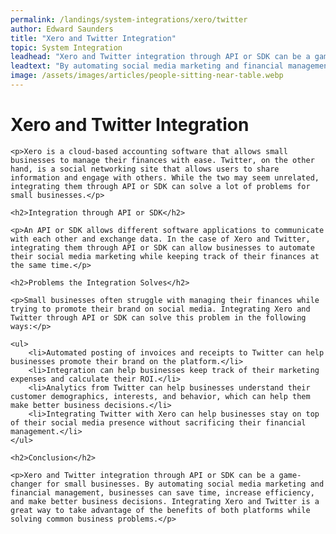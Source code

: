```yaml
---
permalink: /landings/system-integrations/xero/twitter
author: Edward Saunders
title: "Xero and Twitter Integration"
topic: System Integration
leadhead: "Xero and Twitter integration through API or SDK can be a game-changer for small businesses"
leadtext: "By automating social media marketing and financial management, businesses can save time, increase efficiency, and make better business decisions. Integrating Xero and Twitter is a great way to take advantage of the benefits of both platforms while solving common business problems."
image: /assets/images/articles/people-sitting-near-table.webp
---
```

<div class="arttext">
	<h1>Xero and Twitter Integration</h1>
	
	<p>Xero is a cloud-based accounting software that allows small businesses to manage their finances with ease. Twitter, on the other hand, is a social networking site that allows users to share information and engage with others. While the two may seem unrelated, integrating them through API or SDK can solve a lot of problems for small businesses.</p>

	<h2>Integration through API or SDK</h2>

	<p>An API or SDK allows different software applications to communicate with each other and exchange data. In the case of Xero and Twitter, integrating them through API or SDK can allow businesses to automate their social media marketing while keeping track of their finances at the same time.</p>

	<h2>Problems the Integration Solves</h2>

	<p>Small businesses often struggle with managing their finances while trying to promote their brand on social media. Integrating Xero and Twitter through API or SDK can solve this problem in the following ways:</p>

	<ul>
		<li>Automated posting of invoices and receipts to Twitter can help businesses promote their brand on the platform.</li>
		<li>Integration can help businesses keep track of their marketing expenses and calculate their ROI.</li>
		<li>Analytics from Twitter can help businesses understand their customer demographics, interests, and behavior, which can help them make better business decisions.</li>
		<li>Integrating Twitter with Xero can help businesses stay on top of their social media presence without sacrificing their financial management.</li>
	</ul>

	<h2>Conclusion</h2>

	<p>Xero and Twitter integration through API or SDK can be a game-changer for small businesses. By automating social media marketing and financial management, businesses can save time, increase efficiency, and make better business decisions. Integrating Xero and Twitter is a great way to take advantage of the benefits of both platforms while solving common business problems.</p>

</div>
